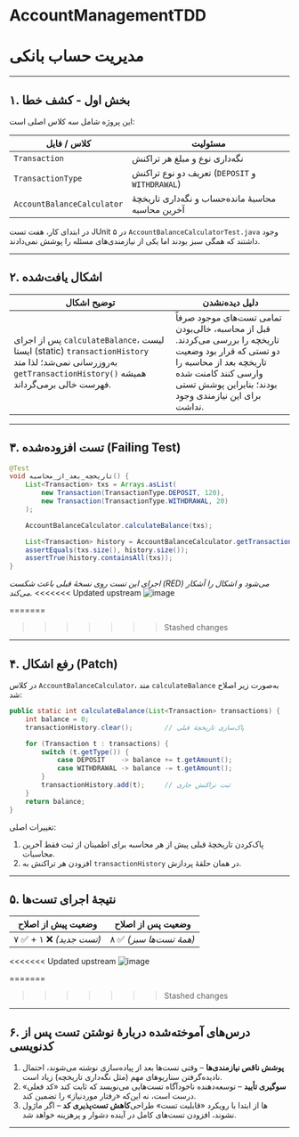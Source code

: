 # AccountManagementTDD
# مدیریت حساب بانکی

---

## ۱. بخش اول - کشف خطا

این پروژه شامل سه کلاس اصلی است:

| کلاس / فایل | مسئولیت |
|-------------|---------|
| `Transaction` | نگه‌داری نوع و مبلغ هر تراکنش |
| `TransactionType` | تعریف دو نوع تراکنش (`DEPOSIT` و `WITHDRAWAL`) |
| `AccountBalanceCalculator` | محاسبهٔ مانده‌حساب و نگه‌داری تاریخچهٔ آخرین محاسبه |

در ابتدای کار، هفت تست JUnit ۵ در `AccountBalanceCalculatorTest.java` وجود داشتند که همگی سبز بودند اما یکی از نیازمندی‌های مسئله را پوشش نمی‌دادند.

---

## ۲. اشکال یافت‌شده

| توضیح اشکال | دلیل دیده‌نشدن |
|-------------|----------------|
| پس از اجرای `calculateBalance`، لیست ایستا (static) `transactionHistory` به‌روزرسانی نمی‌شد؛ لذا متد `getTransactionHistory()` همیشه فهرست خالی برمی‌گرداند. | تمامی تست‌های موجود صرفاً قبل از محاسبه، خالی‌بودن تاریخچه را بررسی می‌کردند. دو تستی که قرار بود وضعیت تاریخچه بعد از محاسبه را وارسی کنند کامنت شده بودند؛ بنابراین پوشش تستی برای این نیازمندی وجود نداشت. |

---

## ۳. تست افزوده‌شده (Failing Test)

```java
@Test
void تاریخچه_بعد_از_محاسبه() {
    List<Transaction> txs = Arrays.asList(
        new Transaction(TransactionType.DEPOSIT, 120),
        new Transaction(TransactionType.WITHDRAWAL, 20)
    );

    AccountBalanceCalculator.calculateBalance(txs);

    List<Transaction> history = AccountBalanceCalculator.getTransactionHistory();
    assertEquals(txs.size(), history.size());
    assertTrue(history.containsAll(txs));
}
```

*اجرای این تست روی نسخهٔ قبلی باعث شکست (RED) می‌شود و اشکال را آشکار می‌کند.*
<<<<<<< Updated upstream
![image](https://github.com/user-attachments/assets/9a7ef9a0-0141-422b-af57-c484ac724a57)

=======
>>>>>>> Stashed changes

---

## ۴. رفع اشکال (Patch)

در کلاس `AccountBalanceCalculator`، متد `calculateBalance` به‌صورت زیر اصلاح شد:

```java
public static int calculateBalance(List<Transaction> transactions) {
    int balance = 0;
    transactionHistory.clear();        // پاک‌سازی تاریخچهٔ قبلی

    for (Transaction t : transactions) {
        switch (t.getType()) {
            case DEPOSIT    -> balance += t.getAmount();
            case WITHDRAWAL -> balance -= t.getAmount();
        }
        transactionHistory.add(t);     // ثبت تراکنش جاری
    }
    return balance;
}
```

تغییرات اصلی:
1. پاک‌کردن تاریخچهٔ قبلی پیش از هر محاسبه برای اطمینان از ثبت فقط آخرین محاسبات.
2. افزودن هر تراکنش به `transactionHistory` در همان حلقهٔ پردازش.

---

## ۵. نتیجهٔ اجرای تست‌ها

| وضعیت پیش از اصلاح | وضعیت پس از اصلاح |
|--------------------|-------------------|
| ۷ ✅ + ۱ ❌ *(تست جدید)* | ۸ ✅ *(همهٔ تست‌ها سبز)* |

<<<<<<< Updated upstream
![image](https://github.com/user-attachments/assets/5d041b9a-87a5-4d32-a561-decaa307b418)

=======
>>>>>>> Stashed changes
---

## ۶. درس‌های آموخته‌شده دربارهٔ نوشتن تست پس از کدنویسی

1. **پوشش ناقص نیازمندی‌ها** – وقتی تست‌ها بعد از پیاده‌سازی نوشته می‌شوند، احتمال نادیده‌گرفتن سناریوهای مهم (مثل نگه‌داری تاریخچه) زیاد است.
2. **سوگیری تأیید** – توسعه‌دهنده ناخودآگاه تست‌هایی می‌نویسد که ثابت کند «کد فعلی» درست است، نه این‌که «رفتار موردنیاز» را تضمین کند.
3. **کاهش تست‌پذیری کد** – اگر ماژول‌‎ها از ابتدا با رویکرد «قابلیت تست» طراحی نشوند، افزودن تست‌های کامل در آینده دشوار و پرهزینه خواهد شد.

---
